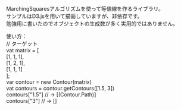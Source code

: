 MarchingSquaresアルゴリズムを使って等値線を作るライブラリ。  
サンプルはD3.jsを用いて描画していますが、非依存です。  
勉強用に書いたのでオブジェクトの生成数が多く実用的ではありません。  
  
使い方：  
// ターゲット  
vat matrix = [  
  [1, 1, 1],  
  [1, 2, 1],  
  [1, 1, 1]  
];  
var contour = new Contour(matrix)  
vat contours = contour.getContours([1.5, 3])  
contours["1.5"] // -> [(Contour.Path)]  
contours["3"]    // -> []  

